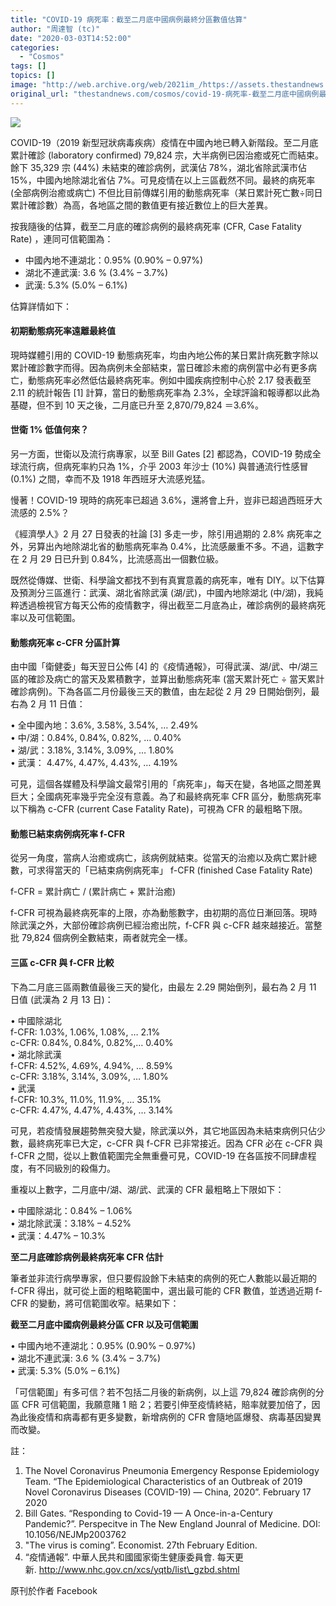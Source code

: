 ```yaml
---
title: "COVID-19 病死率：截至二月底中國病例最終分區數值估算"
author: "周達智 (tc)"
date: "2020-03-03T14:52:00"
categories:
  - "Cosmos"
tags: []
topics: []
image: "http://web.archive.org/web/2021im_/https://assets.thestandnews.com/media/photos/20200303-07_w4ncP_5Aa0PKm.png"
original_url: "thestandnews.com/cosmos/covid-19-病死率-截至二月底中國病例最終分區數值估算"
---
```

![](http://web.archive.org/web/2021im_/https://assets.thestandnews.com/media/photos/20200303-07_w4ncP_5Aa0PKm.png)

COVID-19（2019 新型冠狀病毒疾病）疫情在中國內地已轉入新階段。至二月底累計確診 (laboratory confirmed) 79,824 宗，大半病例已因治癒或死亡而結束。餘下 35,329 宗 (44%) 未結束的確診病例，武漢佔 78%，湖北省除武漢市佔 15%，中國內地除湖北省佔 7%。可見疫情在以上三區截然不同。最終的病死率 (全部病例治癒或病亡) 不但比目前傳媒引用的動態病死率（某日累計死亡數÷同日累計確診數）為高，各地區之間的數值更有接近數位上的巨大差異。

按我隨後的估算，截至二月底的確診病例的最終病死率 (CFR, Case Fatality Rate) ，連同可信範圍為：

*   中國內地不連湖北：0.95% (0.90% – 0.97%)
*   湖北不連武漢: 3.6 % (3.4% – 3.7%)
*   武漢: 5.3% (5.0% – 6.1%)

估算詳情如下：

#### **初期動態病死率遠離最終值**

現時媒體引用的 COVID-19 動態病死率，均由內地公佈的某日累計病死數字除以累計確診數字而得。因為病例未全部結束，當日確診未癒的病例當中必有更多病亡，動態病死率必然低估最終病死率。例如中國疾病控制中心於 2.17 發表截至 2.11 的統計報告 \[1\] 計算，當日的動態病死率為 2.3%，全球評論和報導都以此為基礎，但不到 10 天之後，二月底已升至 2,870/79,824 ＝3.6%。

#### **世衛 1% 低值何來？**

另一方面，世衛以及流行病專家，以至 Bill Gates \[2\] 都認為，COVID-19 勢成全球流行病，但病死率約只為 1%，介乎 2003 年沙士 (10%) 與普通流行性感冒 (0.1%) 之間，幸而不及 1918 年西班牙大流感兇猛。

慢著！COVID-19 現時的病死率已超過 3.6%，還將會上升，豈非已超過西班牙大流感的 2.5%？

《經濟學人》2 月 27 日發表的社論 \[3\] 多走一步，除引用過期的 2.8% 病死率之外，另算出內地除湖北省的動態病死率為 0.4%，比流感嚴重不多。不過，這數字在 2 月 29 日已升到 0.84%，比流感高出一個數位級。

既然從傳媒、世衛、科學論文都找不到有真實意義的病死率，唯有 DIY。以下估算及預測分三區進行：武漢、湖北省除武漢 (湖/武)，中國內地除湖北 (中/湖)，我純粹透過檢視官方每天公佈的疫情數字，得出截至二月底為止，確診病例的最終病死率以及可信範圍。

#### **動態病死率 c-CFR 分區計算**

由中國「衛健委」每天翌日公佈 \[4\] 的《疫情通報》，可得武漢、湖/武、中/湖三區的確診及病亡的當天及累積數字，並算出動態病死率 (當天累計死亡 ÷ 當天累計確診病例)。下為各區二月份最後三天的數值，由左起從 2 月 29 日開始倒列，最右為 2 月 11 日值：

• 全中國內地：3.6%, 3.58%, 3.54%, … 2.49%  
• 中/湖：0.84%, 0.84%, 0.82%, … 0.40%  
• 湖/武：3.18%, 3.14%, 3.09%, … 1.80%  
• 武漢： 4.47%, 4.47%, 4.43%, … 4.19%

可見，這個各媒體及科學論文最常引用的「病死率」，每天在變，各地區之間差異巨大；全國病死率幾乎完全沒有意義。為了和最終病死率 CFR 區分，動態病死率以下稱為 c-CFR (current Case Fatality Rate)，可視為 CFR 的最粗略下限。

#### **動態已結束病例病死率 f-CFR**

從另一角度，當病人治癒或病亡，該病例就結束。從當天的治癒以及病亡累計總數，可求得當天的「已結束病例病死率」 f-CFR (finished Case Fatality Rate)

f-CFR = 累計病亡 / (累計病亡 + 累計治癒)

f-CFR 可視為最終病死率的上限，亦為動態數字，由初期的高位日漸回落。現時除武漢之外，大部份確診病例已經治癒出院，f-CFR 與 c-CFR 越來越接近。當整批 79,824 個病例全數結束，兩者就完全一樣。

#### **三區 c-CFR 與 f-CFR 比較**

下為二月底三區兩數值最後三天的變化，由最左 2.29 開始倒列，最右為 2 月 11 日值 (武漢為 2 月 13 日)：

• 中國除湖北  
f-CFR: 1.03%, 1.06%, 1.08%, … 2.1%  
c-CFR: 0.84%, 0.84%, 0.82%,… 0.40%  
• 湖北除武漢  
f-CFR: 4.52%, 4.69%, 4.94%, … 8.59%  
c-CFR: 3.18%, 3.14%, 3.09%, … 1.80%  
• 武漢  
f-CFR: 10.3%, 11.0%, 11.9%, … 35.1%  
c-CFR: 4.47%, 4.47%, 4.43%, … 3.14%

可見，若疫情發展趨勢無突發大變，除武漢以外，其它地區因為未結束病例只佔少數，最終病死率已大定，c-CFR 與 f-CFR 已非常接近。因為 CFR 必在 c-CFR 與 f-CFR 之間，從以上數值範圍完全無重疊可見，COVID-19 在各區按不同肆虐程度，有不同級別的殺傷力。

重複以上數字，二月底中/湖、湖/武、武漢的 CFR 最粗略上下限如下：

• 中國除湖北：0.84% – 1.06%  
• 湖北除武漢：3.18% – 4.52%  
• 武漢：4.47% – 10.3%

**至二月底確診病例最終病死率 CFR 估計**

筆者並非流行病學專家，但只要假設餘下未結束的病例的死亡人數能以最近期的 f-CFR 得出，就可從上面的粗略範圍中，選出最可能的 CFR 數值，並透過近期 f-CFR 的變動，將可信範圍收窄。結果如下：

**截至二月底中國病例最終分區 CFR 以及可信範圍**

• 中國內地不連湖北：0.95% (0.90% – 0.97%)  
• 湖北不連武漢: 3.6 % (3.4% – 3.7%)  
• 武漢: 5.3% (5.0% – 6.1%)

「可信範圍」有多可信？若不包括二月後的新病例，以上這 79,824 確診病例的分區 CFR 可信範圍，我願意賭 1 賠 2；若要引伸至疫情終結，賠率就要加倍了，因為此後疫情和病毒都有更多變數，新增病例的 CFR 會隨地區爆發、病毒基因變異而改變。

註：

1.  The Novel Coronavirus Pneumonia Emergency Response Epidemiology Team. “The Epidemiological Characteristics of an Outbreak of 2019 Novel Coronavirus Diseases (COVID-19) — China, 2020”. February 17 2020
2.  Bill Gates. “Responding to Covid-19 — A Once-in-a-Century Pandemic?”. Perspecitve in The New England Jounral of Medicine. DOI: 10.1056/NEJMp2003762
3.  "The virus is coming”. Economist. 27th February Edition.
4.  “疫情通報”. 中華人民共和國國家衛生健康委員會. 每天更新. http://www.nhc.gov.cn/xcs/yqtb/list\_gzbd.shtml

原刊於作者 Facebook